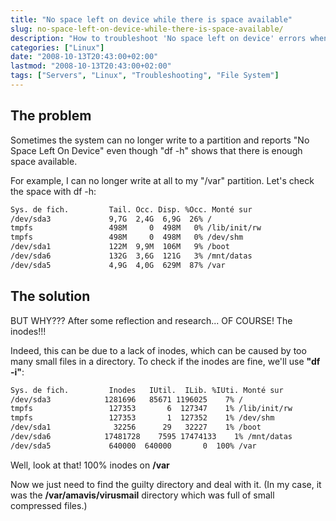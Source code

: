 ```yaml
---
title: "No space left on device while there is space available"
slug: no-space-left-on-device-while-there-is-space-available/
description: "How to troubleshoot 'No space left on device' errors when disk space seems available by checking inode usage."
categories: ["Linux"]
date: "2008-10-13T20:43:00+02:00"
lastmod: "2008-10-13T20:43:00+02:00"
tags: ["Servers", "Linux", "Troubleshooting", "File System"]
---
```


## The problem

Sometimes the system can no longer write to a partition and reports "No Space Left On Device" even though "df -h" shows that there is enough space available.

For example, I can no longer write at all to my "/var" partition. Let's check the space with df -h:

```bash
Sys. de fich.         Tail. Occ. Disp. %Occ. Monté sur
/dev/sda3             9,7G  2,4G  6,9G  26% /
tmpfs                 498M     0  498M   0% /lib/init/rw
tmpfs                 498M     0  498M   0% /dev/shm
/dev/sda1             122M  9,9M  106M   9% /boot
/dev/sda6             132G  3,6G  121G   3% /mnt/datas
/dev/sda5             4,9G  4,0G  629M  87% /var
```

## The solution

BUT WHY??? After some reflection and research... OF COURSE! The inodes!!!

Indeed, this can be due to a lack of inodes, which can be caused by too many small files in a directory. To check if the inodes are fine, we'll use **"df -i"**:

```bash
Sys. de fich.         Inodes   IUtil.  ILib. %IUti. Monté sur
/dev/sda3            1281696   85671 1196025    7% /
tmpfs                 127353       6  127347    1% /lib/init/rw
tmpfs                 127353       1  127352    1% /dev/shm
/dev/sda1              32256      29   32227    1% /boot
/dev/sda6            17481728    7595 17474133    1% /mnt/datas
/dev/sda5             640000  640000       0  100% /var
```

Well, look at that! 100% inodes on **/var**

Now we just need to find the guilty directory and deal with it. (In my case, it was the **/var/amavis/virusmail** directory which was full of small compressed files.)
